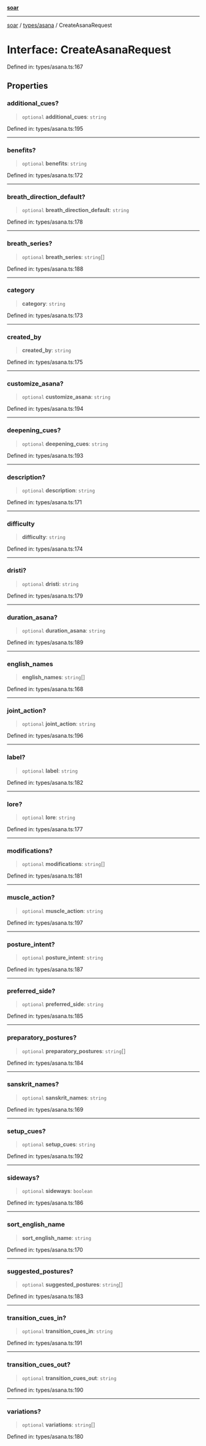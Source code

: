 [**soar**](../../../README.md)

***

[soar](../../../modules.md) / [types/asana](../README.md) / CreateAsanaRequest

# Interface: CreateAsanaRequest

Defined in: types/asana.ts:167

## Properties

### additional\_cues?

> `optional` **additional\_cues**: `string`

Defined in: types/asana.ts:195

***

### benefits?

> `optional` **benefits**: `string`

Defined in: types/asana.ts:172

***

### breath\_direction\_default?

> `optional` **breath\_direction\_default**: `string`

Defined in: types/asana.ts:178

***

### breath\_series?

> `optional` **breath\_series**: `string`[]

Defined in: types/asana.ts:188

***

### category

> **category**: `string`

Defined in: types/asana.ts:173

***

### created\_by

> **created\_by**: `string`

Defined in: types/asana.ts:175

***

### customize\_asana?

> `optional` **customize\_asana**: `string`

Defined in: types/asana.ts:194

***

### deepening\_cues?

> `optional` **deepening\_cues**: `string`

Defined in: types/asana.ts:193

***

### description?

> `optional` **description**: `string`

Defined in: types/asana.ts:171

***

### difficulty

> **difficulty**: `string`

Defined in: types/asana.ts:174

***

### dristi?

> `optional` **dristi**: `string`

Defined in: types/asana.ts:179

***

### duration\_asana?

> `optional` **duration\_asana**: `string`

Defined in: types/asana.ts:189

***

### english\_names

> **english\_names**: `string`[]

Defined in: types/asana.ts:168

***

### joint\_action?

> `optional` **joint\_action**: `string`

Defined in: types/asana.ts:196

***

### label?

> `optional` **label**: `string`

Defined in: types/asana.ts:182

***

### lore?

> `optional` **lore**: `string`

Defined in: types/asana.ts:177

***

### modifications?

> `optional` **modifications**: `string`[]

Defined in: types/asana.ts:181

***

### muscle\_action?

> `optional` **muscle\_action**: `string`

Defined in: types/asana.ts:197

***

### posture\_intent?

> `optional` **posture\_intent**: `string`

Defined in: types/asana.ts:187

***

### preferred\_side?

> `optional` **preferred\_side**: `string`

Defined in: types/asana.ts:185

***

### preparatory\_postures?

> `optional` **preparatory\_postures**: `string`[]

Defined in: types/asana.ts:184

***

### sanskrit\_names?

> `optional` **sanskrit\_names**: `string`

Defined in: types/asana.ts:169

***

### setup\_cues?

> `optional` **setup\_cues**: `string`

Defined in: types/asana.ts:192

***

### sideways?

> `optional` **sideways**: `boolean`

Defined in: types/asana.ts:186

***

### sort\_english\_name

> **sort\_english\_name**: `string`

Defined in: types/asana.ts:170

***

### suggested\_postures?

> `optional` **suggested\_postures**: `string`[]

Defined in: types/asana.ts:183

***

### transition\_cues\_in?

> `optional` **transition\_cues\_in**: `string`

Defined in: types/asana.ts:191

***

### transition\_cues\_out?

> `optional` **transition\_cues\_out**: `string`

Defined in: types/asana.ts:190

***

### variations?

> `optional` **variations**: `string`[]

Defined in: types/asana.ts:180
